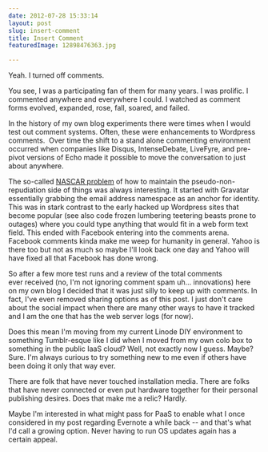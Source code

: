 ```yaml
---
date: 2012-07-28 15:33:14
layout: post
slug: insert-comment
title: Insert Comment
featuredImage: 12898476363.jpg

---
```


Yeah. I turned off comments.

You see, I was a participating fan of them for many years. I was prolific. I commented anywhere and everywhere I could. I watched as comment forms evolved, expanded, rose, fall, soared, and failed.

In the history of my own blog experiments there were times when I would test out comment systems. Often, these were enhancements to Wordpress comments.  Over time the shift to a stand alone commenting environment occurred when companies like Disqus, IntenseDebate, LiveFyre, and pre-pivot versions of Echo made it possible to move the conversation to just about anywhere.

The so-called [NASCAR problem](http://factoryjoe.com/blog/2009/04/06/does-openid-need-to-be-hard/) of how to maintain the pseudo-non-repudiation side of things was always interesting. It started with Gravatar essentially grabbing the email address namespace as an anchor for identity. This was in stark contrast to the early hacked up Wordpress sites that become popular (see also code frozen lumbering teetering beasts prone to outages) where you could type anything that would fit in a web form text field. This ended with Facebook entering into the comments arena. Facebook comments kinda make me weep for humanity in general. Yahoo is there too but not as much so maybe I'll look back one day and Yahoo will have fixed all that Facebook has done wrong.

So after a few more test runs and a review of the total comments ever received (no, I'm not ignoring comment spam uh... innovations) here on my own blog I decided that it was just silly to keep up with comments. In fact, I've even removed sharing options as of this post. I just don't care about the social impact when there are many other ways to have it tracked and I am the one that has the web server logs (for now).

Does this mean I'm moving from my current Linode DIY environment to something Tumblr-esque like I did when I moved from my own colo box to something in the public IaaS cloud? Well, not exactly now I guess. Maybe? Sure. I'm always curious to try something new to me even if others have been doing it only that way ever.

There are folk that have never touched installation media. There are folks that have never connected or even put hardware together for their personal publishing desires. Does that make me a relic? Hardly.

Maybe I'm interested in what might pass for PaaS to enable what I once considered in my post regarding Evernote a while back -- and that's what I'd call a growing option. Never having to run OS updates again has a certain appeal.
